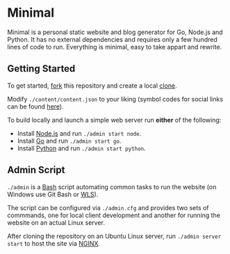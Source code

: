 # Minimal

Minimal is a personal static website and blog generator for Go, Node.js and Python. It has no external dependencies and requires only a few hundred lines of code to run. Everything is minimal, easy to take appart and rewrite.

## Getting Started

To get started, [fork](https://help.github.com/articles/fork-a-repo) this repository and create a local [clone](https://help.github.com/articles/cloning-a-repository).

Modify `./content/content.json` to your liking (symbol codes for social links can be found [here](http://drinchev.github.io/monosocialiconsfont)). 

To build locally and launch a simple web server run **either** of the following: 

* Install [Node.js](https://nodejs.org/en/download) and run `./admin start node`.
* Install [Go](https://golang.org/doc/install) and run `./admin start go`.
* Install [Python](https://www.python.org/downloads/) and run `./admin start python`.

## Admin Script

`./admin` is a [Bash](https://en.wikipedia.org/wiki/Bash_(Unix_shell)) script automating common tasks to run the website (on Windows use Git Bash or [WLS](https://en.wikipedia.org/wiki/Windows_Subsystem_for_Linux)). 

The script can be configured via `./admin.cfg` and provides two sets of commmands, one for local client development and another for running the website on an actual Linux server.

After cloning the repository on an Ubuntu Linux server, run `./admin server start` to host the site via [NGINX](https://www.nginx.com).
